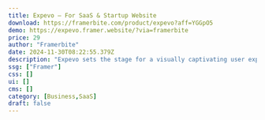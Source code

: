 ```yaml
---
title: Expevo — For SaaS & Startup Website
download: https://framerbite.com/product/expevo?aff=YGGpO5
demo: https://expevo.framer.website/?via=framerbite
price: 29
author: "Framerbite"
date: 2024-11-30T08:22:55.379Z
description: "Expevo sets the stage for a visually captivating user experience for your SaaS & Startup website. It comes with 14 complete pages, providing a comprehensive solution to showcase your SaaS business in a modern and engaging way."
ssg: ["Framer"]
css: []
ui: []
cms: []
category: [Business,SaaS]
draft: false
---
```


